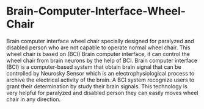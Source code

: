 # Brain-Computer-Interface-Wheel-Chair
Brain computer interface wheel chair specially designed for paralyzed and disabled person who are not capable to operate normal wheel chair. This wheel chair is based on (BCI) Brain computer interface, it can control the wheel chair from brain neurons by the help of BCI. Brain computer interface (BCI) is a computer-based system that obtain brain signal that can be controlled by Neurosky Sensor which is an electrophysiological process to archive the electrical activity of the brain. A BCI system recognize users to grant their determination by study their brain signals. This technology is very helpful for paralyzed and disabled person they can easily moves wheel chair in any direction.
